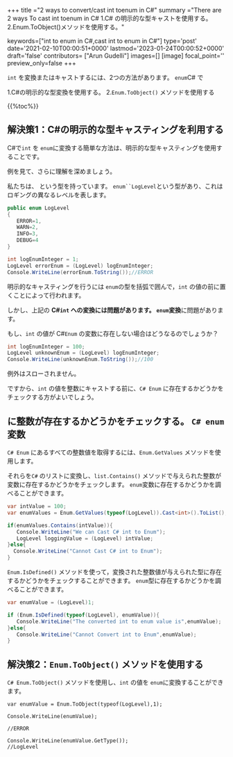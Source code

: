 +++
title   ="2 ways to convert/cast int toenum in C#"
summary ="There are 2 ways To cast int toenum in C# 1.C# の明示的な型キャストを使用する。 2.Enum.ToObject()メソッドを使用する。"

keywords=["int to enum in C#,cast int to enum in C#"]
type='post'
date='2021-02-10T00:00:51+0000'
lastmod='2023-01-24T00:00:52+0000'
draft='false'
contributors= ["Arun Gudelli"]
images=[]
[image]
focal_point=''
preview_only=false
+++


`int` を変換またはキャストするには、2つの方法があります。 `enum`C# で

1.C#の明示的な型変換を使用する。
2.`Enum.ToObject()` メソッドを使用する

{{%toc%}}

## 解決策1：C#の明示的な型キャスティングを利用する

C#で`int` を `enum`に変換する簡単な方法は、明示的な型キャスティングを使用することです。

例を見て、さらに理解を深めましょう。

私たちは、 という型を持っています。 `enum``LogLevel`という型があり、これはロギングの異なるレベルを表します。

```csharp
public enum LogLevel
{
   ERROR=1, 
   WARN=2, 
   INFO=3, 
   DEBUG=4
}

int logEnumInteger = 1;
LogLevel errorEnum = (LogLevel) logEnumInteger;
Console.WriteLine(errorEnum.ToString());//ERROR
```

明示的なキャスティングを行うには `enum`の型を括弧で囲んで，`int` の値の前に置くことによって行われます。

しかし、上記の **C#`int` への変換には問題があります。 `enum`変換**に問題があります。

もし、`int` の値が C#`Enum` の変数に存在しない場合はどうなるのでしょうか？

```csharp
int logEnumInteger = 100;
LogLevel unknownEnum = (LogLevel) logEnumInteger;
Console.WriteLine(unknownEnum.ToString());//100
```

例外はスローされません。

ですから、`int` の値を整数にキャストする前に、`C# Enum` に存在するかどうかをチェックする方がよいでしょう。

## に整数が存在するかどうかをチェックする。 `C# enum`変数

`C# Enum` にあるすべての整数値を取得するには、`Enum.GetValues` メソッドを使用します。

それらを`C#` のリストに変換し、`list.Contains()` メソッドで与えられた整数が変数に存在するかどうかをチェックします。 `enum`変数に存在するかどうかを調べることができます。

```csharp
var intValue = 100;
var enumValues = Enum.GetValues(typeof(LogLevel)).Cast<int>().ToList();

if(enumValues.Contains(intValue)){
   Console.WriteLine("We can Cast C# int to Enum");  
   LogLevel loggingValue = (LogLevel) intValue;
}else{
  Console.WriteLine("Cannot Cast C# int to Enum");
}

```
`Enum.IsDefined()` メソッドを使って，変換された整数値が与えられた型に存在するかどうかをチェックすることができます。 `enum`型に存在するかどうかを調べることができます。  

```csharp
var enumValue = (LogLevel)1;

if (Enum.IsDefined(typeof(LogLevel), enumValue)){
   Console.WriteLine("The converted int to enum value is",enumValue);
}else{
   Console.WriteLine("Cannot Convert int to Enum",enumValue);
}
```


## 解決策2：`Enum.ToObject()` メソッドを使用する

`C# Enum.ToObject()` メソッドを使用し、`int` の値を `enum`に変換することができます。

```
var enumValue = Enum.ToObject(typeof(LogLevel),1);

Console.WriteLine(enumValue);

//ERROR

Console.WriteLine(enumValue.GetType());
//LogLevel

```





